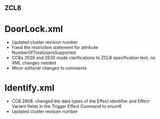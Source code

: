 ZCL8
----

DoorLock.xml
============
- Updated cluster revision number
- Fixed the restriction statement for attribute NumberOfTotalUsersSupported
- CCBs 2629 and 2630 made clarifications to ZCL8 specification text; no XML changes needed
- Minor editorial changes to comments

Identify.xml
============
- CCB 2808: changed the data types of the Effect Identifier and Effect Variant fields in the Trigger Effect Command to enum8
- Updated cluster revision number